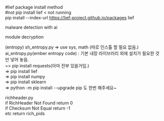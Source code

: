 
#lief package install method  
#not pip install lief < not running  
pip install --index-url  https://lief-project.github.io/packages lief  
  
malware detection with ai

module decryption


(entropy)
sh_entropy.py => use sys, math (따로 인스톨 할 필요 없음.)  
ai_entropy.py(ember entropy code) : 기본 내장 라이브러리 외에 설치가 필요한 것만 넣어 놓음.  
=> pip install requests(아마 전부 있을거임.)  
=> pip install lief  
=> pip install numpy  
=> pip install sklearn  
=> python -m pip install --upgrade pip 도 한번 해주세요~  

richheader.py   
if RichHeader Not Found return 0    
if Checksum Not Equal return -1   
etc return rich_pids    
